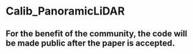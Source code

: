 # Calib_PanoramicLiDAR
## For the benefit of the community, the code will be made public after the paper is accepted. 
